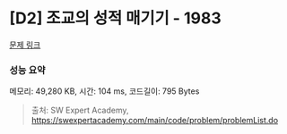 # [D2] 조교의 성적 매기기 - 1983 

[문제 링크](https://swexpertacademy.com/main/code/problem/problemDetail.do?contestProbId=AV5PwGK6AcIDFAUq) 

### 성능 요약

메모리: 49,280 KB, 시간: 104 ms, 코드길이: 795 Bytes



> 출처: SW Expert Academy, https://swexpertacademy.com/main/code/problem/problemList.do
